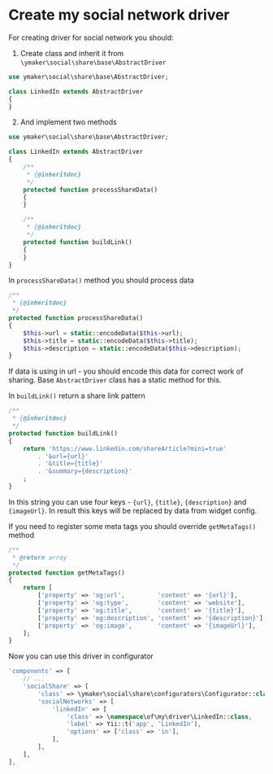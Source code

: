 Create my social network driver
===============================

For creating driver for social network you should:

1. Create class and inherit it from `\ymaker\social\share\base\AbstractDriver`

```php
use ymaker\social\share\base\AbstractDriver;

class LinkedIn extends AbstractDriver
{
}
```

2. And implement two methods

```php
use ymaker\social\share\base\AbstractDriver;

class LinkedIn extends AbstractDriver
{
    /**
     * {@inheritdoc}
     */
    protected function processShareData()
    {
    }

    /**
     * {@inheritdoc}
     */
    protected function buildLink()
    {
    }
}
```

In `processShareData()` method you should process data

```php
/**
 * {@inheritdoc}
 */
protected function processShareData()
{
    $this->url = static::encodeData($this->url);
    $this->title = static::encodeData($this->title);
    $this->description = static::encodeData($this->description);
}
```

If data is using in url - you should encode this data for correct work of sharing.
Base `AbstractDriver` class has a static method for this.

In `buildLink()` return a share link pattern

```php
/**
 * {@inheritdoc}
 */
protected function buildLink()
{
    return 'https://www.linkedin.com/shareArticle?mini=true'
        . '&url={url}'
        . '&title={title}'
        . '&summary={description}'
    ;
}
```

In this string you can use four keys - `{url}`, `{title}`, `{description}` and `{imageUrl}`.
In result this keys will be replaced by data from widget config.

If you need to register some meta tags you should override `getMetaTags()` method

```php
/**
 * @return array
 */
protected function getMetaTags()
{
    return [
        ['property' => 'og:url',         'content' => '{url}'],
        ['property' => 'og:type',        'content' => 'website'],
        ['property' => 'og:title',       'content' => '{title}'],
        ['property' => 'og:description', 'content' => '{description}'],
        ['property' => 'og:image',       'content' => '{imageUrl}'],
    ];
}
```

Now you can use this driver in configurator

```php
'components' => [
    // ...
    'socialShare' => [
        'class' => \ymaker\social\share\configurators\Configurator::class,
        'socialNetworks' => [
            'linkedIn' => [
                'class' => \namespace\of\my\driver\LinkedIn::class,
                'label' => Yii::t('app', 'LinkedIn'),
                'options' => ['class' => 'in'],
            ],
        ],
    ],
],
```
